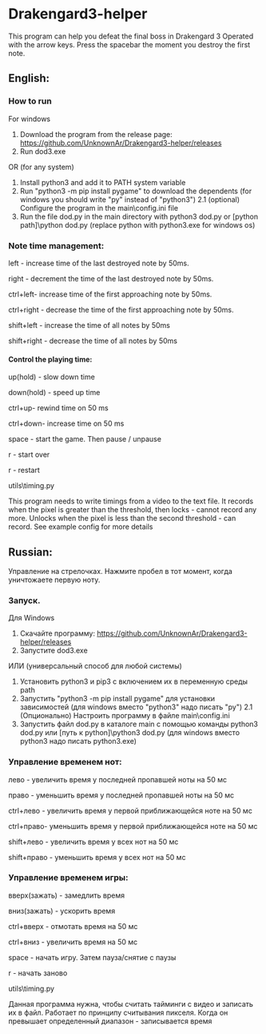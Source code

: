 # Drakengard3-helper
This program can help you defeat the final boss in Drakengard 3
Operated with the arrow keys. Press the spacebar the moment you destroy the first note.

## English:

### How to run
For windows
1. Download the program from the release page: https://github.com/UnknownAr/Drakengard3-helper/releases
2. Run dod3.exe 

OR (for any system)
1. Install python3 and add it to PATH system variable
2. Run "python3 -m pip install pygame" to download the dependents (for windows you should write "py" instead of "python3")
2.1 (optional) Configure the program in the main\config.ini file
3. Run the file dod.py in the main directory with python3 dod.py or [python path]\python dod.py (replace python with python3.exe for windows os)


### Note time management:

left - increase time of the last destroyed note by 50ms.

right - decrement the time of the last destroyed note by 50ms.

ctrl+left- increase time of the first approaching note by 50ms.

ctrl+right - decrease the time of the first approaching note by 50ms.

shift+left - increase the time of all notes by 50ms

shift+right - decrease the time of all notes by 50ms

#### Control the playing time:

up(hold) - slow down time

down(hold) - speed up time

ctrl+up- rewind time on 50 ms

ctrl+down- increase time on 50 ms

space - start the game. Then pause / unpause

r - start over

r - restart

utils\timing.py

This program needs to write timings from a video to the text file.
It records when the pixel is greater than the threshold, then locks - cannot record any more.
Unlocks when the pixel is less than the second threshold - can record.
See example config for more details



## Russian:
Управление на стрелочках. Нажмите пробел в тот момент, когда уничтожаете первую ноту.

### Запуск.
Для Windows
1. Скачайте программу: https://github.com/UnknownAr/Drakengard3-helper/releases
2. Запустите dod3.exe

ИЛИ (универсальный способ для любой системы)
1. Установить python3 и pip3 с включением их в переменную среды path
2. Запустить "python3 -m pip install pygame" для установки зависимостей (для windows вместо "python3" надо писать "py")
2.1 (Опционально) Настроить программу в файле main\config.ini
3. Запустить файл dod.py в каталоге main с помощью команды python3 dod.py или [путь к python]\python3 dod.py (для windows вместо python3 надо писать python3.exe)


### Управление временем нот:

лево - увеличить время у последней пропавшей ноты на 50 мс

право - уменьшить время у последней пропавшей ноты на 50 мс

ctrl+лево - увеличить время у первой приближающейся ноте на 50 мс

ctrl+право- уменьшить время у первой приближающейся ноте на 50 мс

shift+лево - увеличить время у всех нот на 50 мс

shift+право - уменьшить время у всех нот на 50 мс

### Управление временем игры:

вверх(зажать) - замедлить время

вниз(зажать) - ускорить время

ctrl+вверх - отмотать время на 50 мс

ctrl+вниз - увеличить время на 50 мс

space - начать игру. Затем пауза/снятие с паузы

r - начать заново

utils\timing.py

Данная программа нужна, чтобы считать тайминги с видео и записать их в файл.
Работает по принципу считывания пикселя. Когда он превышает определенный диапазон - записывается время
